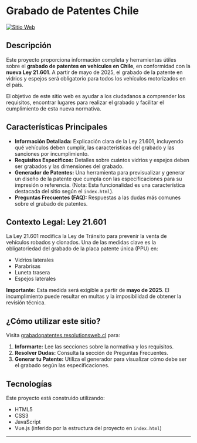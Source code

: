 # Grabado de Patentes Chile

[![Sitio Web](https://img.shields.io/badge/Sitio%20Web-Visitar-blue?style=flat-square)](https://grabadopatentes.resolutionsweb.cl/)

## Descripción

Este proyecto proporciona información completa y herramientas útiles sobre el **grabado de patentes en vehículos en Chile**, en conformidad con la **nueva Ley 21.601**. A partir de mayo de 2025, el grabado de la patente en vidrios y espejos será obligatorio para todos los vehículos motorizados en el país.

El objetivo de este sitio web es ayudar a los ciudadanos a comprender los requisitos, encontrar lugares para realizar el grabado y facilitar el cumplimiento de esta nueva normativa.

## Características Principales

*   **Información Detallada:** Explicación clara de la Ley 21.601, incluyendo qué vehículos deben cumplir, las características del grabado y las sanciones por incumplimiento.
*   **Requisitos Específicos:** Detalles sobre cuántos vidrios y espejos deben ser grabados y las dimensiones del grabado.
*   **Generador de Patentes:** Una herramienta para previsualizar y generar un diseño de la patente que cumpla con las especificaciones para su impresión o referencia. (Nota: Esta funcionalidad es una característica destacada del sitio según el `index.html`).
*   **Preguntas Frecuentes (FAQ):** Respuestas a las dudas más comunes sobre el grabado de patentes.

## Contexto Legal: Ley 21.601

La Ley 21.601 modifica la Ley de Tránsito para prevenir la venta de vehículos robados y clonados. Una de las medidas clave es la obligatoriedad del grabado de la placa patente única (PPU) en:

*   Vidrios laterales
*   Parabrisas
*   Luneta trasera
*   Espejos laterales

**Importante:** Esta medida será exigible a partir de **mayo de 2025**. El incumplimiento puede resultar en multas y la imposibilidad de obtener la revisión técnica.

## ¿Cómo utilizar este sitio?

Visita [grabadopatentes.resolutionsweb.cl](https://grabadopatentes.resolutionsweb.cl/) para:

1.  **Informarte:** Lee las secciones sobre la normativa y los requisitos.
2.  **Resolver Dudas:** Consulta la sección de Preguntas Frecuentes.
3.  **Generar tu Patente:** Utiliza el generador para visualizar cómo debe ser el grabado según las especificaciones.

## Tecnologías

Este proyecto está construido utilizando:

*   HTML5
*   CSS3
*   JavaScript
*   Vue.js (inferido por la estructura del proyecto en `index.html`)

---


